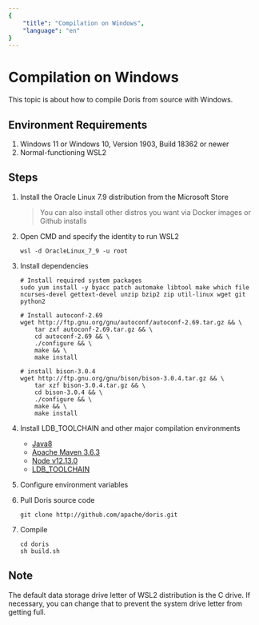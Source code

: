 ```yaml
---
{
    "title": "Compilation on Windows",
    "language": "en"
}
---
```


<!--
Licensed to the Apache Software Foundation (ASF) under one
or more contributor license agreements. See the NOTICE file
distributed with this work for additional information
regarding copyright ownership. The ASF licenses this file
to you under the Apache License, Version 2.0 (the
"License"); you may not use this file except in compliance
with the License. You may obtain a copy of the License at

   http://www.apache.org/licenses/LICENSE-2.0

Unless required by applicable law or agreed to in writing,
software distributed under the License is distributed on an
"AS IS" BASIS, WITHOUT WARRANTIES OR CONDITIONS OF ANY
KIND, either express or implied. See the License for the
specific language governing permissions and limitations
under the License.
-->

# Compilation on Windows 

This topic is about how to compile Doris from source with Windows.

## Environment Requirements

1. Windows 11 or Windows 10, Version 1903, Build 18362 or newer
2. Normal-functioning WSL2

## Steps

1. Install the Oracle Linux 7.9 distribution from the Microsoft Store

   > You can also install other distros you want via Docker images or Github installs

2. Open CMD and specify the identity to run WSL2

    ```shell
    wsl -d OracleLinux_7_9 -u root
    ```

3. Install dependencies

    ```shell
    # Install required system packages
    sudo yum install -y byacc patch automake libtool make which file ncurses-devel gettext-devel unzip bzip2 zip util-linux wget git python2
      
    # Install autoconf-2.69
    wget http://ftp.gnu.org/gnu/autoconf/autoconf-2.69.tar.gz && \
        tar zxf autoconf-2.69.tar.gz && \
        cd autoconf-2.69 && \
        ./configure && \
        make && \
        make install
      
    # install bison-3.0.4
    wget http://ftp.gnu.org/gnu/bison/bison-3.0.4.tar.gz && \
        tar xzf bison-3.0.4.tar.gz && \
        cd bison-3.0.4 && \
        ./configure && \
        make && \
        make install
    ```

4. Install LDB_TOOLCHAIN and other major compilation environments

    - [Java8](https://doris-thirdparty-repo.bj.bcebos.com/thirdparty/jdk-8u131-linux-x64.tar.gz)
    - [Apache Maven 3.6.3](https://doris-thirdparty-repo.bj.bcebos.com/thirdparty/apache-maven-3.6.3-bin.tar.gz)
    - [Node v12.13.0](https://doris-thirdparty-repo.bj.bcebos.com/thirdparty/node-v12.13.0-linux-x64.tar.gz)
    - [LDB_TOOLCHAIN](https://github.com/amosbird/ldb_toolchain_gen/releases/download/v0.18/ldb_toolchain_gen.sh)

5. Configure environment variables

6. Pull Doris source code

    ```
    git clone http://github.com/apache/doris.git
    ```

7. Compile

    ```
    cd doris
    sh build.sh
    ```
## Note

The default data storage drive letter of WSL2 distribution is the C drive. If necessary, you can change that to prevent the system drive letter from getting full.
